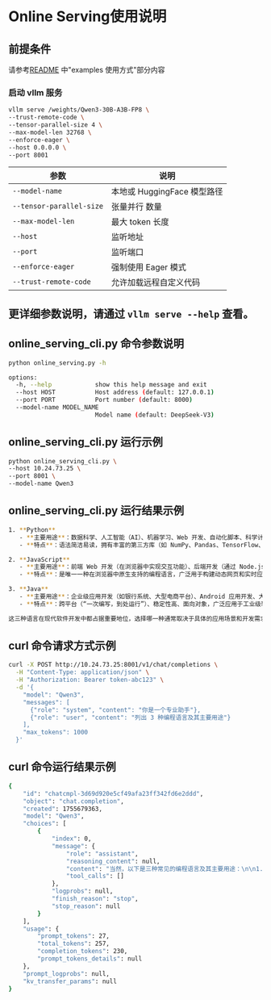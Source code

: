 # Online Serving使用说明


## 前提条件
请参考[README](./README.md) 中"examples 使用方式"部分内容


### 启动 vllm 服务

```bash
vllm serve /weights/Qwen3-30B-A3B-FP8 \
--trust-remote-code \
--tensor-parallel-size 4 \
--max-model-len 32768 \
--enforce-eager \
--host 0.0.0.0 \
--port 8001
```

| 参数 | 说明 |
| --------------------- | ------------------------------------------------------ | 
| `--model-name`        | 本地或 HuggingFace 模型路径 |
| `--tensor-parallel-size` | 张量并行 数量 |
| `--max-model-len` | 最大 token 长度 |
| `--host` | 监听地址 |
| `--port` | 监听端口 |
| `--enforce-eager`     |  强制使用 Eager 模式       | 
| `--trust-remote-code` |  允许加载远程自定义代码  | 
更详细参数说明，请通过 `vllm serve --help` 查看。
---

## online_serving_cli.py 命令参数说明
```bash
python online_serving.py -h

options:
  -h, --help            show this help message and exit
  --host HOST           Host address (default: 127.0.0.1)
  --port PORT           Port number (default: 8000)
  --model-name MODEL_NAME
                        Model name (default: DeepSeek-V3)
```

## online_serving_cli.py 运行示例
```bash
python online_serving_cli.py \
--host 10.24.73.25 \
--port 8001 \
--model-name Qwen3
```

## online_serving_cli.py 运行结果示例
```bash
1. **Python**  
   - **主要用途**：数据科学、人工智能（AI）、机器学习、Web 开发、自动化脚本、科学计算。  
   - **特点**：语法简洁易读，拥有丰富的第三方库（如 NumPy、Pandas、TensorFlow、Django 等），适合初学者和专业开发者。

2. **JavaScript**  
   - **主要用途**：前端 Web 开发（在浏览器中实现交互功能）、后端开发（通过 Node.js）、移动应用开发（如 React Native）。  
   - **特点**：是唯一一种在浏览器中原生支持的编程语言，广泛用于构建动态网页和实时应用。

3. **Java**  
   - **主要用途**：企业级应用开发（如银行系统、大型电商平台）、Android 应用开发、大型分布式系统。  
   - **特点**：跨平台（“一次编写，到处运行”）、稳定性高、面向对象，广泛应用于工业级软件开发。

这三种语言在现代软件开发中都占据重要地位，选择哪一种通常取决于具体的应用场景和开发需求。
```



## curl 命令请求方式示例
```bash
curl -X POST http://10.24.73.25:8001/v1/chat/completions \
  -H "Content-Type: application/json" \
  -H "Authorization: Bearer token-abc123" \
  -d '{
    "model": "Qwen3",
    "messages": [
      {"role": "system", "content": "你是一个专业助手"},
      {"role": "user", "content": "列出 3 种编程语言及其主要用途"}
    ],
    "max_tokens": 1000
  }'
```



## curl 命令运行结果示例
```bash
{
	"id": "chatcmpl-3d69d920e5cf49afa23ff342fd6e2ddd",
	"object": "chat.completion",
	"created": 1755679363,
	"model": "Qwen3",
	"choices": [
		{
			"index": 0,
			"message": {
				"role": "assistant",
				"reasoning_content": null,
				"content": "当然，以下是三种常见的编程语言及其主要用途：\n\n1. **Python**  \n   - **主要用途**：数据科学、人工智能（AI）、机器学习、Web开发、自动化脚本、科学计算。  \n   - **特点**：语法简洁易读，拥有丰富的第三方库（如NumPy、Pandas、TensorFlow、Django等），适合初学者和专业开发者。\n\n2. **JavaScript**  \n   - **主要用途**：前端Web开发（网页交互）、后端开发（Node.js）、移动应用开发（React Native）、游戏开发。  \n   - **特点**：浏览器原生支持，是构建动态网页和交互式用户界面的核心语言。\n\n3. **Java**  \n   - **主要用途**：企业级应用开发（如银行系统）、Android应用开发、大型分布式系统、Web后端服务。  \n   - **特点**：跨平台（“一次编写，到处运行”）、强类型、稳定性高，广泛应用于大型系统和企业环境。\n\n这三种语言在现代软件开发中占据重要地位，各有其优势和适用场景。",
				"tool_calls": []
			},
			"logprobs": null,
			"finish_reason": "stop",
			"stop_reason": null
		}
	],
	"usage": {
		"prompt_tokens": 27,
		"total_tokens": 257,
		"completion_tokens": 230,
		"prompt_tokens_details": null
	},
	"prompt_logprobs": null,
	"kv_transfer_params": null
}
```

